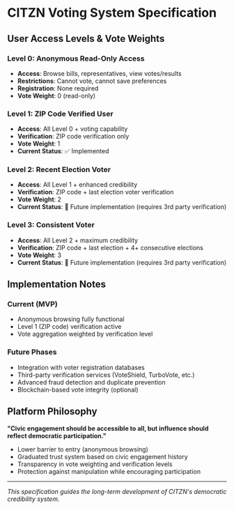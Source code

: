 # CITZN Voting System Specification

## User Access Levels & Vote Weights

### Level 0: Anonymous Read-Only Access
- **Access**: Browse bills, representatives, view votes/results
- **Restrictions**: Cannot vote, cannot save preferences
- **Registration**: None required
- **Vote Weight**: 0 (read-only)

### Level 1: ZIP Code Verified User  
- **Access**: All Level 0 + voting capability
- **Verification**: ZIP code verification only
- **Vote Weight**: 1
- **Current Status**: ✅ Implemented

### Level 2: Recent Election Voter
- **Access**: All Level 1 + enhanced credibility
- **Verification**: ZIP code + last election voter verification
- **Vote Weight**: 2
- **Current Status**: 🔄 Future implementation (requires 3rd party verification)

### Level 3: Consistent Voter
- **Access**: All Level 2 + maximum credibility  
- **Verification**: ZIP code + last election + 4+ consecutive elections
- **Vote Weight**: 3
- **Current Status**: 🔄 Future implementation (requires 3rd party verification)

## Implementation Notes

### Current (MVP)
- Anonymous browsing fully functional
- Level 1 (ZIP code) verification active
- Vote aggregation weighted by verification level

### Future Phases
- Integration with voter registration databases
- Third-party verification services (VoteShield, TurboVote, etc.)
- Advanced fraud detection and duplicate prevention
- Blockchain-based vote integrity (optional)

## Platform Philosophy
**"Civic engagement should be accessible to all, but influence should reflect democratic participation."**

- Lower barrier to entry (anonymous browsing)
- Graduated trust system based on civic engagement history
- Transparency in vote weighting and verification levels
- Protection against manipulation while encouraging participation

---
*This specification guides the long-term development of CITZN's democratic credibility system.*